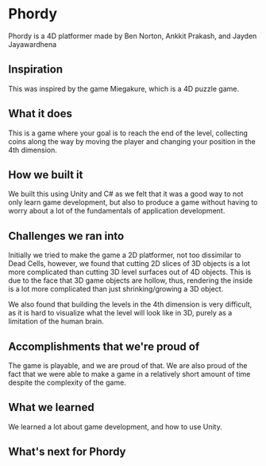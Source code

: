 # Phordy

Phordy is a 4D platformer made by Ben Norton, Ankkit Prakash, and Jayden Jayawardhena

## Inspiration

This was inspired by the game Miegakure, which is a 4D puzzle game. 

## What it does

This is a game where your goal is to reach the end of the level, collecting coins along the way by moving the player and changing your position in the 4th dimension.

## How we built it

We built this using Unity and C# as we felt that it was a good way to not only learn game development, but also to produce a game without having to worry about a lot of the fundamentals of application development. 

## Challenges we ran into

Initially we tried to make the game a 2D platformer, not too dissimilar to Dead Cells, however, we found that cutting 2D slices of 3D objects is a lot more complicated than cutting 3D level surfaces out of 4D objects. This is due to the face that 3D game objects are hollow, thus, rendering the inside is a lot more complicated than just shrinking/growing a 3D object.

We also found that building the levels in the 4th dimension is very difficult, as it is hard to visualize what the level will look like in 3D, purely as a limitation of the human brain.

## Accomplishments that we're proud of

The game is playable, and we are proud of that. We are also proud of the fact that we were able to make a game in a relatively short amount of time despite the complexity of the game.

## What we learned

We learned a lot about game development, and how to use Unity.

## What's next for Phordy
